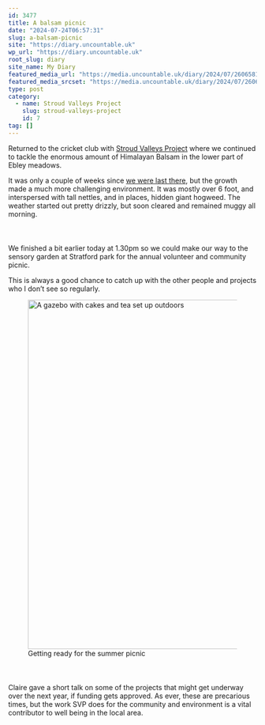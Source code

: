 ```yaml
---
id: 3477
title: A balsam picnic
date: "2024-07-24T06:57:31"
slug: a-balsam-picnic
site: "https://diary.uncountable.uk"
wp_url: "https://diary.uncountable.uk"
root_slug: diary
site_name: My Diary
featured_media_url: "https://media.uncountable.uk/diary/2024/07/26065812/IMG20240724132956.webp"
featured_media_srcset: "https://media.uncountable.uk/diary/2024/07/26065812/IMG20240724132956-300x169.webp 300w, https://media.uncountable.uk/diary/2024/07/26065812/IMG20240724132956-1024x576.webp 1024w, https://media.uncountable.uk/diary/2024/07/26065812/IMG20240724132956-150x150.webp 150w, https://media.uncountable.uk/diary/2024/07/26065812/IMG20240724132956-640x360.webp 640w, https://media.uncountable.uk/diary/2024/07/26065812/IMG20240724132956.webp 2000w"
type: post
category:
  - name: Stroud Valleys Project
    slug: stroud-valleys-project
    id: 7
tag: []
---
```



<p>Returned to the cricket club with <a href="https://www.stroudvalleysproject.org/">Stroud Valleys Project</a> where we continued to tackle the enormous amount of Himalayan Balsam in the lower part of Ebley meadows.  </p>



<p>It was only a couple of weeks since <a href="https://diary.uncountable.uk/2024/07/plantations-of-balsam/" data-type="post" data-id="3410">we were last there</a>, but the growth made a much more challenging environment.  It was mostly over 6 foot, and interspersed with tall nettles, and in places, hidden giant hogweed.  The weather started out pretty drizzly, but soon cleared and remained muggy all morning.</p>


<style>.kb-row-layout-id3477_5b4b39-ed > .kt-row-column-wrap{align-content:start;}:where(.kb-row-layout-id3477_5b4b39-ed > .kt-row-column-wrap) > .wp-block-kadence-column{justify-content:start;}.kb-row-layout-id3477_5b4b39-ed > .kt-row-column-wrap{column-gap:var(--global-kb-gap-md, 2rem);row-gap:var(--global-kb-gap-md, 2rem);padding-top:var(--global-kb-spacing-sm, 1.5rem);padding-bottom:var(--global-kb-spacing-sm, 1.5rem);grid-template-columns:repeat(2, minmax(0, 1fr));}.kb-row-layout-id3477_5b4b39-ed > .kt-row-layout-overlay{opacity:0.30;}@media all and (max-width: 1024px){.kb-row-layout-id3477_5b4b39-ed > .kt-row-column-wrap{grid-template-columns:repeat(2, minmax(0, 1fr));}}@media all and (max-width: 767px){.kb-row-layout-id3477_5b4b39-ed > .kt-row-column-wrap{grid-template-columns:minmax(0, 1fr);}.kb-row-layout-id3477_5b4b39-ed > .kt-row-column-wrap > .wp-block-kadence-column:nth-of-type(1){order:2;}.kb-row-layout-id3477_5b4b39-ed > .kt-row-column-wrap > .wp-block-kadence-column:nth-of-type(2){order:1;}.kb-row-layout-id3477_5b4b39-ed > .kt-row-column-wrap > .wp-block-kadence-column:nth-of-type(3){order:12;}.kb-row-layout-id3477_5b4b39-ed > .kt-row-column-wrap > .wp-block-kadence-column:nth-of-type(4){order:11;}.kb-row-layout-id3477_5b4b39-ed > .kt-row-column-wrap > .wp-block-kadence-column:nth-of-type(5){order:22;}.kb-row-layout-id3477_5b4b39-ed > .kt-row-column-wrap > .wp-block-kadence-column:nth-of-type(6){order:21;}.kb-row-layout-id3477_5b4b39-ed > .kt-row-column-wrap > .wp-block-kadence-column:nth-of-type(7){order:32;}.kb-row-layout-id3477_5b4b39-ed > .kt-row-column-wrap > .wp-block-kadence-column:nth-of-type(8){order:31;}}</style><div class="kb-row-layout-wrap kb-row-layout-id3477_5b4b39-ed alignnone wp-block-kadence-rowlayout"><div class="kt-row-column-wrap kt-has-2-columns kt-row-layout-equal kt-tab-layout-inherit kt-mobile-layout-row kt-row-valign-top">
<style>.kadence-column3477_b7e971-61 > .kt-inside-inner-col,.kadence-column3477_b7e971-61 > .kt-inside-inner-col:before{border-top-left-radius:0px;border-top-right-radius:0px;border-bottom-right-radius:0px;border-bottom-left-radius:0px;}.kadence-column3477_b7e971-61 > .kt-inside-inner-col{column-gap:var(--global-kb-gap-sm, 1rem);}.kadence-column3477_b7e971-61 > .kt-inside-inner-col{flex-direction:column;}.kadence-column3477_b7e971-61 > .kt-inside-inner-col > .aligncenter{width:100%;}.kadence-column3477_b7e971-61 > .kt-inside-inner-col:before{opacity:0.3;}.kadence-column3477_b7e971-61{position:relative;}@media all and (max-width: 1024px){.kadence-column3477_b7e971-61 > .kt-inside-inner-col{flex-direction:column;justify-content:center;}}@media all and (max-width: 767px){.kadence-column3477_b7e971-61 > .kt-inside-inner-col{flex-direction:column;justify-content:center;}}</style>
<div class="wp-block-kadence-column kadence-column3477_b7e971-61"><div class="kt-inside-inner-col">
<p>We finished a bit earlier today at 1.30pm so we could make our way to the sensory garden at Stratford park for the annual volunteer and community picnic.</p>



<p>This is always a good chance to catch up with the other people and projects who I don&#8217;t see so regularly.</p>



<p></p>
</div></div>


<style>.kadence-column3477_841806-6a > .kt-inside-inner-col,.kadence-column3477_841806-6a > .kt-inside-inner-col:before{border-top-left-radius:0px;border-top-right-radius:0px;border-bottom-right-radius:0px;border-bottom-left-radius:0px;}.kadence-column3477_841806-6a > .kt-inside-inner-col{column-gap:var(--global-kb-gap-sm, 1rem);}.kadence-column3477_841806-6a > .kt-inside-inner-col{flex-direction:column;}.kadence-column3477_841806-6a > .kt-inside-inner-col > .aligncenter{width:100%;}.kadence-column3477_841806-6a > .kt-inside-inner-col:before{opacity:0.3;}.kadence-column3477_841806-6a{position:relative;}@media all and (max-width: 1024px){.kadence-column3477_841806-6a > .kt-inside-inner-col{flex-direction:column;justify-content:center;}}@media all and (max-width: 767px){.kadence-column3477_841806-6a > .kt-inside-inner-col{flex-direction:column;justify-content:center;}}</style>
<div class="wp-block-kadence-column kadence-column3477_841806-6a"><div class="kt-inside-inner-col">
<figure class="wp-block-image size-large"><img loading="lazy" decoding="async" width="1024" height="707" src="https://media.uncountable.uk/diary/2024/07/26065811/IMG20240724141807-1024x707.webp" alt="A gazebo with cakes and tea set up outdoors" class="wp-image-3478" srcset="https://media.uncountable.uk/diary/2024/07/26065811/IMG20240724141807-1024x707.webp 1024w, https://media.uncountable.uk/diary/2024/07/26065811/IMG20240724141807-300x207.webp 300w, https://media.uncountable.uk/diary/2024/07/26065811/IMG20240724141807-640x442.webp 640w, https://media.uncountable.uk/diary/2024/07/26065811/IMG20240724141807.webp 2000w" sizes="auto, (max-width: 1024px) 100vw, 1024px" /><figcaption class="wp-element-caption">Getting ready for the summer picnic</figcaption></figure>
</div></div>

</div></div>


<p>Claire gave a short talk on some of the projects that might get underway over the next year, if funding gets approved.   As ever, these are precarious times, but the work SVP does for the community and environment is a vital contributor to well being in the local area.</p>
